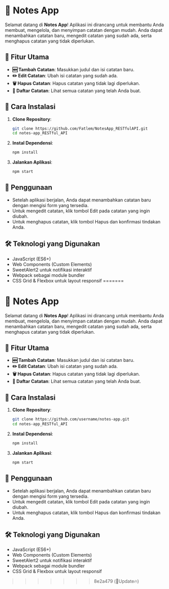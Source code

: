 # 📝 Notes App

Selamat datang di **Notes App**! Aplikasi ini dirancang untuk membantu Anda membuat, mengelola, dan menyimpan catatan dengan mudah. Anda dapat menambahkan catatan baru, mengedit catatan yang sudah ada, serta menghapus catatan yang tidak diperlukan.

## 🎯 Fitur Utama

- **🆕 Tambah Catatan**: Masukkan judul dan isi catatan baru.
- **✏️ Edit Catatan**: Ubah isi catatan yang sudah ada.
- **🗑️ Hapus Catatan**: Hapus catatan yang tidak lagi diperlukan.
- **📜 Daftar Catatan**: Lihat semua catatan yang telah Anda buat.

## 🚀 Cara Instalasi

1. **Clone Repository**:
   ```bash
   git clone https://github.com/Fatlem/NotesApp_RESTfulAPI.git
   cd notes-app_RESTful_API

2. **Instal Dependensi**:
   ```bash
   npm install

3. **Jalankan Aplikasi**:

   ```bash
   npm start
   ```

## 📖 Penggunaan

- Setelah aplikasi berjalan, Anda dapat menambahkan catatan baru dengan mengisi form yang tersedia.
- Untuk mengedit catatan, klik tombol Edit pada catatan yang ingin diubah.
- Untuk menghapus catatan, klik tombol Hapus dan konfirmasi tindakan Anda.

## 🛠️ Teknologi yang Digunakan

- JavaScript (ES6+)
- Web Components (Custom Elements)
- SweetAlert2 untuk notifikasi interaktif
- Webpack sebagai module bundler
- CSS Grid & Flexbox untuk layout responsif
=======
# 📝 Notes App

Selamat datang di **Notes App**! Aplikasi ini dirancang untuk membantu Anda membuat, mengelola, dan menyimpan catatan dengan mudah. Anda dapat menambahkan catatan baru, mengedit catatan yang sudah ada, serta menghapus catatan yang tidak diperlukan.

## 🎯 Fitur Utama

- **🆕 Tambah Catatan**: Masukkan judul dan isi catatan baru.
- **✏️ Edit Catatan**: Ubah isi catatan yang sudah ada.
- **🗑️ Hapus Catatan**: Hapus catatan yang tidak lagi diperlukan.
- **📜 Daftar Catatan**: Lihat semua catatan yang telah Anda buat.

## 🚀 Cara Instalasi

1. **Clone Repository**:
   ```bash
   git clone https://github.com/username/notes-app.git
   cd notes-app_RESTful_API

2. **Instal Dependensi**:
   ```bash
   npm install

3. **Jalankan Aplikasi**:

   ```bash
   npm start
   ```

## 📖 Penggunaan

- Setelah aplikasi berjalan, Anda dapat menambahkan catatan baru dengan mengisi form yang tersedia.
- Untuk mengedit catatan, klik tombol Edit pada catatan yang ingin diubah.
- Untuk menghapus catatan, klik tombol Hapus dan konfirmasi tindakan Anda.

## 🛠️ Teknologi yang Digunakan

- JavaScript (ES6+)
- Web Components (Custom Elements)
- SweetAlert2 untuk notifikasi interaktif
- Webpack sebagai module bundler
- CSS Grid & Flexbox untuk layout responsif
>>>>>>> 8e2a479 (📁Update🔥)
